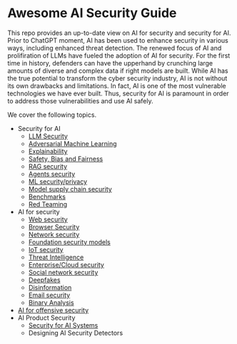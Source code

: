 # Awesome AI Security Guide

This repo provides an up-to-date view on AI for security and security for AI. Prior to ChatGPT moment, AI has been used to enhance security in various ways, including enhanced threat detection. The renewed focus of AI and prolifiration of LLMs have fueled the adoption of AI for security. For the first time in history, defenders can have the upperhand by crunching large amounts of diverse and complex data if right models are built. While AI has the true potential to transform the cyber security industry, AI is not without its own drawbacks and limitations. In fact, AI is one of the most vulnerable technologies we have ever built. Thus, security for AI is paramount in order to address those vulnerabilities and use AI safely.

We cover the following topics.
* Security for AI
  * [LLM Security](https://github.com/nabeelxy/ai-security-guide/tree/main/security_for_ai/llm_security)
  * [Adversarial Machine Learning](https://github.com/nabeelxy/ai-security-guide/tree/main/security_for_ai/adversarial_machine_learning)
  * [Explainability](https://github.com/nabeelxy/ai-security-guide/tree/main/security_for_ai/explainability)
  * [Safety, Bias and Fairness](https://github.com/nabeelxy/ai-security-guide/blob/main/security_for_ai/safety_bias_fairness/README.md)
  * [RAG security](https://github.com/nabeelxy/ai-security-guide/blob/main/security_for_ai/rag_security/README.md)
  * [Agents security](https://github.com/nabeelxy/ai-security-guide/blob/main/security_for_ai/agents_security/README.md)
  * [ML security/privacy](https://github.com/nabeelxy/ai-security-guide/tree/main/security_for_ai/ml_security)
  * [Model supply chain security](https://github.com/nabeelxy/ai-security-guide/blob/main/security_for_ai/model_supply_chain_security/README.md)
  * [Benchmarks](https://github.com/nabeelxy/ai-security-guide/blob/main/security_for_ai/benchmarks/README.md)
  * [Red Teaming](https://github.com/nabeelxy/ai-security-guide/blob/main/security_for_ai/red_teaming/README.md)
* AI for security
  * [Web security](https://github.com/nabeelxy/ai-security-guide/tree/main/ai_for_security/web_security)
  * [Browser Security](https://github.com/nabeelxy/ai-security-guide/blob/main/ai_for_security/browser_security/readme.md)
  * [Network security](https://github.com/nabeelxy/ai-security-guide/blob/main/ai_for_security/dns_security/README.md)
  * [Foundation security models](https://github.com/nabeelxy/ai-security-guide/blob/main/ai_for_security/foundation_models/README.md)
  * [IoT security](https://github.com/nabeelxy/ai-security-guide/blob/main/ai_for_security/iot_security/README.md)
  * [Threat Intelligence](https://github.com/nabeelxy/ai-security-guide/blob/main/ai_for_security/threat_hunting/README.md)
  * [Enterprise/Cloud security](https://github.com/nabeelxy/ai-security-guide/blob/main/ai_for_security/enterprise_security/README.md)
  * [Social network security](https://github.com/nabeelxy/ai-security-guide/blob/main/ai_for_security/social_network_security/README.md)
  * [Deepfakes](https://github.com/nabeelxy/ai-security-guide/blob/main/ai_for_security/deepfakes/README.md)
  * [Disinformation](https://github.com/nabeelxy/ai-security-guide/blob/main/ai_for_security/disinformation/README.md)
  * [Email security](https://github.com/nabeelxy/ai-security-guide/blob/main/ai_for_security/email_security/README.md)
  * [Binary Analysis](https://github.com/nabeelxy/ai-security-guide/blob/main/ai_for_security/binary_analysis/README.md)
* [AI for offensive security](https://github.com/nabeelxy/ai-security-guide/blob/main/ai_for_offensive_security/readme.md)
* AI Product Security
  * [Security for AI Systems](https://github.com/nabeelxy/ai-security-guide/blob/main/ai_product_security/security_for_ai_systems/README.md)
  * Designing AI Security Detectors
